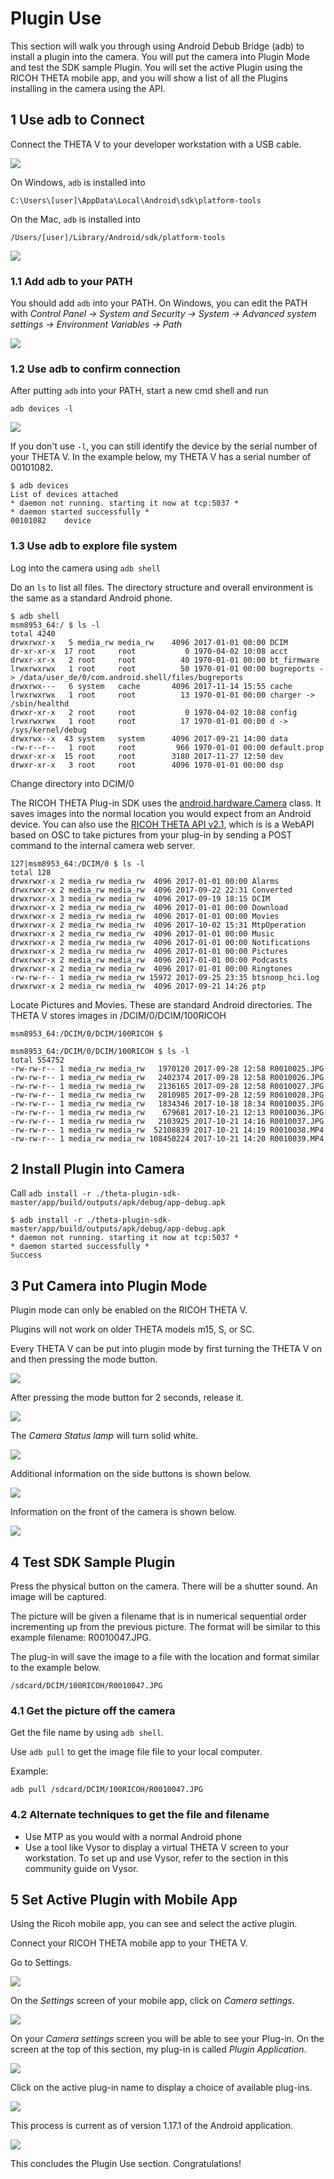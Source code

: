 # Plugin Use

This section will walk you through using Android Debub Bridge (adb) to install a plugin into the camera. You will put the camera into Plugin Mode and test the SDK sample Plugin. You will set the active Plugin using the RICOH THETA mobile app, and you will show a list of all the Plugins installing in the camera using the API.

## 1 Use adb to Connect

Connect the THETA V to your developer workstation with a USB cable.

![](img/adb/usb-cable.png)

On Windows, `adb` is installed into 

    C:\Users\[user]\AppData\Local\Android\sdk\platform-tools
    
On the Mac, `adb` is installed into

    /Users/[user]/Library/Android/sdk/platform-tools

![](img/adb/adb-location.png)

### 1.1 Add adb to your PATH

You should add `adb` into your PATH.  On Windows, you can edit the PATH with *Control Panel -> System and Security -> System -> Advanced system settings -> Environment Variables -> Path*

![](img/adb/path.png)

### 1.2 Use adb to confirm connection

After putting `adb` into your PATH, start a new cmd shell and run 

    adb devices -l

![](img/adb/adb-list-devices.png)

If you don't use `-l`, you can still identify the device by the serial number
of your THETA V. In the example below, my THETA V has a serial number of 00101082.

    $ adb devices
    List of devices attached
    * daemon not running. starting it now at tcp:5037 *
    * daemon started successfully *
    00101082	device

### 1.3 Use adb to explore file system

Log into the camera using `adb shell`

Do an `ls` to list all files. The directory structure and overall environment is the same as a standard Android phone.

    $ adb shell
    msm8953_64:/ $ ls -l                                                                                                                                                 
    total 4240
    drwxrwxr-x   5 media_rw media_rw    4096 2017-01-01 00:00 DCIM
    dr-xr-xr-x  17 root     root           0 1970-04-02 10:08 acct
    drwxr-xr-x   2 root     root          40 1970-01-01 00:00 bt_firmware                             
    lrwxrwxrwx   1 root     root          50 1970-01-01 00:00 bugreports -> /data/user_de/0/com.android.shell/files/bugreports
    drwxrwx---   6 system   cache       4096 2017-11-14 15:55 cache
    lrwxrwxrwx   1 root     root          13 1970-01-01 00:00 charger -> /sbin/healthd
    drwxr-xr-x   2 root     root           0 1970-04-02 10:08 config
    lrwxrwxrwx   1 root     root          17 1970-01-01 00:00 d -> /sys/kernel/debug
    drwxrwx--x  43 system   system      4096 2017-09-21 14:00 data
    -rw-r--r--   1 root     root         966 1970-01-01 00:00 default.prop
    drwxr-xr-x  15 root     root        3180 2017-11-27 12:50 dev
    drwxr-xr-x   3 root     root        4096 1970-01-01 00:00 dsp

Change directory into DCIM/0 

The RICOH THETA Plug-in SDK uses the
[android.hardware.Camera](https://developer.android.com/reference/android/hardware/Camera.html) class. It saves images into the normal location you would expect from an Android device. You can also use the [RICOH THETA API v2.1](https://developers.theta360.com/en/docs/v2.1/api_reference/), which is is a WebAPI based on OSC to take pictures from your plug-in by sending a POST command to the internal camera web server.

    127|msm8953_64:/DCIM/0 $ ls -l
    total 128
    drwxrwxr-x 2 media_rw media_rw  4096 2017-01-01 00:00 Alarms
    drwxrwxr-x 2 media_rw media_rw  4096 2017-09-22 22:31 Converted
    drwxrwxr-x 3 media_rw media_rw  4096 2017-09-19 18:15 DCIM
    drwxrwxr-x 2 media_rw media_rw  4096 2017-01-01 00:00 Download
    drwxrwxr-x 2 media_rw media_rw  4096 2017-01-01 00:00 Movies
    drwxrwxr-x 2 media_rw media_rw  4096 2017-10-02 15:31 MtpOperation
    drwxrwxr-x 2 media_rw media_rw  4096 2017-01-01 00:00 Music
    drwxrwxr-x 2 media_rw media_rw  4096 2017-01-01 00:00 Notifications
    drwxrwxr-x 2 media_rw media_rw  4096 2017-01-01 00:00 Pictures
    drwxrwxr-x 2 media_rw media_rw  4096 2017-01-01 00:00 Podcasts
    drwxrwxr-x 2 media_rw media_rw  4096 2017-01-01 00:00 Ringtones
    -rw-rw-r-- 1 media_rw media_rw 15972 2017-09-25 23:35 btsnoop_hci.log
    drwxrwxr-x 2 media_rw media_rw  4096 2017-09-21 14:26 ptp

Locate Pictures and Movies. These are standard Android directories. The THETA V stores images in /DCIM/0/DCIM/100RICOH

    msm8953_64:/DCIM/0/DCIM/100RICOH $

    msm8953_64:/DCIM/0/DCIM/100RICOH $ ls -l                                                                                                             
    total 554752
    -rw-rw-r-- 1 media_rw media_rw   1970120 2017-09-28 12:58 R0010025.JPG
    -rw-rw-r-- 1 media_rw media_rw   2402374 2017-09-28 12:58 R0010026.JPG
    -rw-rw-r-- 1 media_rw media_rw   2136165 2017-09-28 12:58 R0010027.JPG
    -rw-rw-r-- 1 media_rw media_rw   2810985 2017-09-28 12:59 R0010028.JPG
    -rw-rw-r-- 1 media_rw media_rw   1834346 2017-10-18 18:34 R0010035.JPG
    -rw-rw-r-- 1 media_rw media_rw    679681 2017-10-21 12:13 R0010036.JPG
    -rw-rw-r-- 1 media_rw media_rw   2103925 2017-10-21 14:16 R0010037.JPG
    -rw-rw-r-- 1 media_rw media_rw  52108839 2017-10-21 14:19 R0010038.MP4
    -rw-rw-r-- 1 media_rw media_rw 108450224 2017-10-21 14:20 R0010039.MP4

## 2 Install Plugin into Camera

Call `adb install -r ./theta-plugin-sdk-master/app/build/outputs/apk/debug/app-debug.apk`

    $ adb install -r ./theta-plugin-sdk-master/app/build/outputs/apk/debug/app-debug.apk 
    * daemon not running. starting it now at tcp:5037 *
    * daemon started successfully *
    Success

## 3 Put Camera into Plugin Mode
Plugin mode can only be enabled on the RICOH THETA V.

Plugins will not work on older THETA models m15, S, or SC. 

Every THETA V can be put into plugin mode by first turning the THETA V
on and then pressing the mode button. 

![](img/use/mode-button.jpg)

After pressing the mode button for 2 seconds, release it.

![](img/use/mode-button-press.jpg)

The *Camera Status lamp* will turn solid white.

![](img/use/camera-status-lamp.png)

Additional information on the side buttons is shown below.

![](img/use/side-buttons.png)

Information on the front of the camera is shown below.

![](img/use/front-buttons.png)

## 4 Test SDK Sample Plugin

Press the physical button on the camera. There will be a shutter sound. An image will be captured. 

The picture will be given a filename that is in numerical sequential order incrementing up from the previous picture. The format will be similar to this example filename: R0010047.JPG. 

The plug-in will save the image to a file with the location
and format similar to the example below.

 `/sdcard/DCIM/100RICOH/R0010047.JPG`
 
### 4.1 Get the picture off the camera

Get the file name by using `adb shell`.

Use `adb pull` to get the image file file to your local computer.

Example:

    adb pull /sdcard/DCIM/100RICOH/R0010047.JPG

### 4.2 Alternate techniques to get the file and filename

* Use MTP as you would with a normal Android phone 
* Use a tool like Vysor to display a virtual THETA V screen to your workstation. To set up and use Vysor, refer to the section in this community guide on Vysor.

## 5 Set Active Plugin with Mobile App

Using the Ricoh mobile app, you can see and select the active plugin. 

Connect your RICOH THETA mobile app to your THETA V.

Go to Settings.

![](img/use/mobile-app-settings-01.png)

On the *Settings* screen of your mobile app, click on *Camera settings*.

![](img/use/mobile-app-settings-02.png)

On your *Camera settings* screen you will be able to see your
Plug-in. On the screen at the top of this section, my plug-in is called
*Plugin Application*.

![](img/use/mobile-plugin.png)

Click on the active plug-in name to display a choice of available plug-ins.

![](img/use/plug-in-selection.png)

This process is current as of version 1.17.1 of the Android application.

![](img/use/app-version.png)


This concludes the Plugin Use section. Congratulations!

